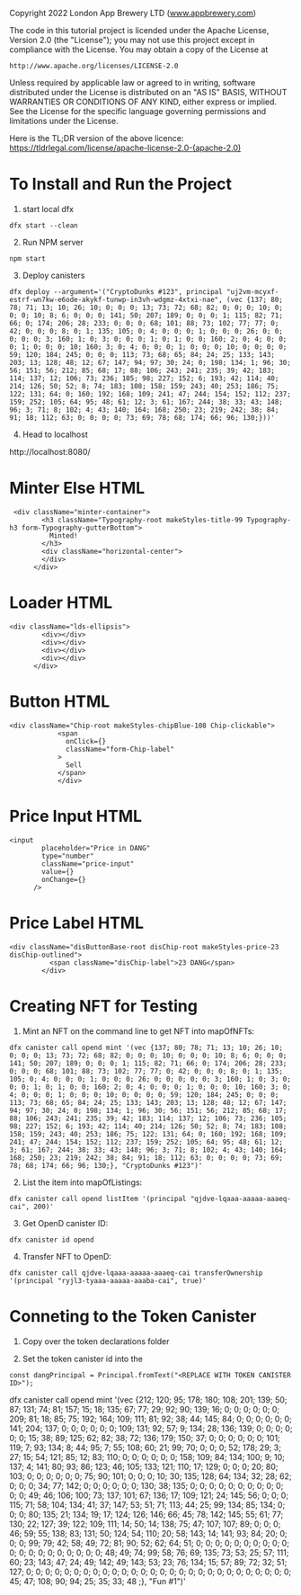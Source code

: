 Copyright 2022 London App Brewery LTD (www.appbrewery.com)

The code in this tutorial project is licended under the Apache License, Version 2.0 (the "License");
you may not use this project except in compliance with the License.
You may obtain a copy of the License at

    http://www.apache.org/licenses/LICENSE-2.0

Unless required by applicable law or agreed to in writing, software
distributed under the License is distributed on an "AS IS" BASIS,
WITHOUT WARRANTIES OR CONDITIONS OF ANY KIND, either express or implied.
See the License for the specific language governing permissions and
limitations under the License.

Here is the TL;DR version of the above licence:
https://tldrlegal.com/license/apache-license-2.0-(apache-2.0)

# To Install and Run the Project

1. start local dfx

```
dfx start --clean
```

2. Run NPM server

```
npm start
```

3. Deploy canisters

```
dfx deploy --argument='("CryptoDunks #123", principal "uj2vm-mcyxf-estrf-wn7kw-e6ode-akykf-tunwp-in3vh-wdgmz-4xtxi-nae", (vec {137; 80; 78; 71; 13; 10; 26; 10; 0; 0; 0; 13; 73; 72; 68; 82; 0; 0; 0; 10; 0; 0; 0; 10; 8; 6; 0; 0; 0; 141; 50; 207; 189; 0; 0; 0; 1; 115; 82; 71; 66; 0; 174; 206; 28; 233; 0; 0; 0; 68; 101; 88; 73; 102; 77; 77; 0; 42; 0; 0; 0; 8; 0; 1; 135; 105; 0; 4; 0; 0; 0; 1; 0; 0; 0; 26; 0; 0; 0; 0; 0; 3; 160; 1; 0; 3; 0; 0; 0; 1; 0; 1; 0; 0; 160; 2; 0; 4; 0; 0; 0; 1; 0; 0; 0; 10; 160; 3; 0; 4; 0; 0; 0; 1; 0; 0; 0; 10; 0; 0; 0; 0; 59; 120; 184; 245; 0; 0; 0; 113; 73; 68; 65; 84; 24; 25; 133; 143; 203; 13; 128; 48; 12; 67; 147; 94; 97; 30; 24; 0; 198; 134; 1; 96; 30; 56; 151; 56; 212; 85; 68; 17; 88; 106; 243; 241; 235; 39; 42; 183; 114; 137; 12; 106; 73; 236; 105; 98; 227; 152; 6; 193; 42; 114; 40; 214; 126; 50; 52; 8; 74; 183; 108; 158; 159; 243; 40; 253; 186; 75; 122; 131; 64; 0; 160; 192; 168; 109; 241; 47; 244; 154; 152; 112; 237; 159; 252; 105; 64; 95; 48; 61; 12; 3; 61; 167; 244; 38; 33; 43; 148; 96; 3; 71; 8; 102; 4; 43; 140; 164; 168; 250; 23; 219; 242; 38; 84; 91; 18; 112; 63; 0; 0; 0; 0; 73; 69; 78; 68; 174; 66; 96; 130;}))'
```

4. Head to localhost

http://localhost:8080/

# Minter Else HTML

```
 <div className="minter-container">
        <h3 className="Typography-root makeStyles-title-99 Typography-h3 form-Typography-gutterBottom">
          Minted!
        </h3>
        <div className="horizontal-center">
        </div>
      </div>

```

# Loader HTML

```
<div className="lds-ellipsis">
        <div></div>
        <div></div>
        <div></div>
        <div></div>
      </div>
```

# Button HTML

```
<div className="Chip-root makeStyles-chipBlue-108 Chip-clickable">
            <span
              onClick={}
              className="form-Chip-label"
            >
              Sell
            </span>
            </div>
```

# Price Input HTML

```
<input
        placeholder="Price in DANG"
        type="number"
        className="price-input"
        value={}
        onChange={}
      />
```

# Price Label HTML

```
<div className="disButtonBase-root disChip-root makeStyles-price-23 disChip-outlined">
          <span className="disChip-label">23 DANG</span>
        </div>
```

# Creating NFT for Testing

1. Mint an NFT on the command line to get NFT into mapOfNFTs:

```
dfx canister call opend mint '(vec {137; 80; 78; 71; 13; 10; 26; 10; 0; 0; 0; 13; 73; 72; 68; 82; 0; 0; 0; 10; 0; 0; 0; 10; 8; 6; 0; 0; 0; 141; 50; 207; 189; 0; 0; 0; 1; 115; 82; 71; 66; 0; 174; 206; 28; 233; 0; 0; 0; 68; 101; 88; 73; 102; 77; 77; 0; 42; 0; 0; 0; 8; 0; 1; 135; 105; 0; 4; 0; 0; 0; 1; 0; 0; 0; 26; 0; 0; 0; 0; 0; 3; 160; 1; 0; 3; 0; 0; 0; 1; 0; 1; 0; 0; 160; 2; 0; 4; 0; 0; 0; 1; 0; 0; 0; 10; 160; 3; 0; 4; 0; 0; 0; 1; 0; 0; 0; 10; 0; 0; 0; 0; 59; 120; 184; 245; 0; 0; 0; 113; 73; 68; 65; 84; 24; 25; 133; 143; 203; 13; 128; 48; 12; 67; 147; 94; 97; 30; 24; 0; 198; 134; 1; 96; 30; 56; 151; 56; 212; 85; 68; 17; 88; 106; 243; 241; 235; 39; 42; 183; 114; 137; 12; 106; 73; 236; 105; 98; 227; 152; 6; 193; 42; 114; 40; 214; 126; 50; 52; 8; 74; 183; 108; 158; 159; 243; 40; 253; 186; 75; 122; 131; 64; 0; 160; 192; 168; 109; 241; 47; 244; 154; 152; 112; 237; 159; 252; 105; 64; 95; 48; 61; 12; 3; 61; 167; 244; 38; 33; 43; 148; 96; 3; 71; 8; 102; 4; 43; 140; 164; 168; 250; 23; 219; 242; 38; 84; 91; 18; 112; 63; 0; 0; 0; 0; 73; 69; 78; 68; 174; 66; 96; 130;}, "CryptoDunks #123")'
```

2. List the item into mapOfListings:

```
dfx canister call opend listItem '(principal "qjdve-lqaaa-aaaaa-aaaeq-cai", 200)'
```

3. Get OpenD canister ID:

```
dfx canister id opend
```

4. Transfer NFT to OpenD:

```
dfx canister call qjdve-lqaaa-aaaaa-aaaeq-cai transferOwnership '(principal "ryjl3-tyaaa-aaaaa-aaaba-cai", true)'
```

# Conneting to the Token Canister

1. Copy over the token declarations folder

2. Set the token canister id into the <REPLACE WITH TOKEN CANISTER ID>

```
const dangPrincipal = Principal.fromText("<REPLACE WITH TOKEN CANISTER ID>");
```
dfx canister call opend mint '(vec {212; 120; 95; 178; 180; 108; 201; 139; 50; 87; 131; 74; 81; 157; 15; 18; 135; 67; 77; 29; 92; 90; 139; 16; 0; 0; 0; 0; 0; 0; 209; 81; 18; 85; 75; 192; 164; 109; 111; 81; 92; 38; 44; 145; 84; 0; 0; 0; 0; 0; 0; 141; 204; 137; 0; 0; 0; 0; 0; 0; 109; 131; 92; 57; 9; 134; 28; 136; 139; 0; 0; 0; 0; 0; 0; 15; 38; 89; 125; 62; 82; 38; 72; 136; 179; 150; 37; 0; 0; 0; 0; 0; 0; 101; 119; 7; 93; 134; 8; 44; 95; 7; 55; 108; 60; 21; 99; 70; 0; 0; 0; 52; 178; 29; 3; 27; 15; 54; 121; 85; 12; 83; 110; 0; 0; 0; 0; 0; 0; 158; 109; 84; 134; 100; 9; 10; 137; 4; 141; 80; 93; 86; 123; 46; 105; 133; 121; 110; 17; 129; 0; 0; 0; 20; 80; 103; 0; 0; 0; 0; 0; 0; 75; 90; 101; 0; 0; 0; 10; 30; 135; 128; 64; 134; 32; 28; 62; 0; 0; 0; 34; 77; 142; 0; 0; 0; 0; 0; 0; 130; 38; 135; 0; 0; 0; 0; 0; 0; 0; 0; 0; 0; 0; 0; 49; 46; 106; 100; 73; 137; 101; 67; 136; 17; 109; 121; 24; 145; 56; 0; 0; 0; 115; 71; 58; 104; 134; 41; 37; 147; 53; 51; 71; 113; 44; 25; 99; 134; 85; 134; 0; 0; 0; 80; 135; 21; 134; 19; 17; 124; 126; 146; 66; 45; 78; 142; 145; 55; 61; 77; 130; 22; 127; 39; 122; 109; 111; 14; 50; 14; 138; 75; 47; 107; 107; 89; 0; 0; 0; 46; 59; 55; 138; 83; 131; 50; 124; 54; 110; 20; 58; 143; 14; 141; 93; 84; 20; 0; 0; 0; 99; 79; 42; 58; 49; 72; 81; 90; 52; 62; 64; 51; 0; 0; 0; 0; 0; 0; 0; 0; 0; 0; 0; 0; 0; 0; 0; 0; 0; 0; 0; 0; 48; 49; 74; 99; 58; 76; 69; 135; 73; 53; 25; 57; 111; 60; 23; 143; 47; 24; 49; 142; 49; 143; 53; 23; 76; 134; 15; 57; 89; 72; 32; 51; 127; 0; 0; 0; 0; 0; 0; 0; 0; 0; 0; 0; 0; 0; 0; 0; 0; 0; 0; 0; 0; 0; 0; 0; 0; 0; 0; 0; 0; 45; 47; 108; 90; 94; 25; 35; 33; 48
;}, "Fun #1")'